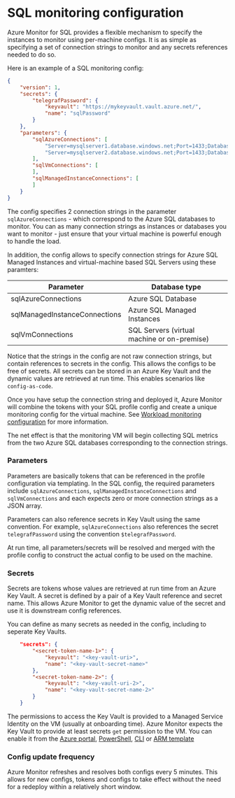 # SQL monitoring configuration

Azure Monitor for SQL provides a flexible mechanism to specify the instances to monitor using per-machine configs. It is as simple as specifying a set of connection strings to monitor and any secrets references needed to do so.

Here is an example of a SQL monitoring config:

```json
{
    "version": 1,
    "secrets": {
        "telegrafPassword": {
            "keyvault": "https://mykeyvault.vault.azure.net/",
            "name": "sqlPassword"
        }
    },
    "parameters": {
        "sqlAzureConnections": [
            "Server=mysqlserver1.database.windows.net;Port=1433;Database=mydatabase2;User Id=telegraf;Password=$telegrafPassword;",
            "Server=mysqlserver2.database.windows.net;Port=1433;Database=mydatabase2;User Id=telegraf;Password=$telegrafPassword;"
        ],
        "sqlVmConnections": [
        ],
        "sqlManagedInstanceConnections": [
        ]
    }
}
```

The config specifies 2 connection strings in the parameter `sqlAzureConnections` - which correspond to the Azure SQL databases to monitor. You can as many connection strings as instances or databases you want to monitor - just ensure that your virtual machine is powerful enough to handle the load. 

In addition, the config allows to specify connection strings for Azure SQL Managed Instances and virtual-machine based SQL Servers using these paramters: 

| Parameter                     | Database type                              |
|-------------------------------|---------------------------------------------|
| sqlAzureConnections           | Azure SQL Database                          |
| sqlManagedInstanceConnections | Azure SQL Managed Instances                 |
| sqlVmConnections              | SQL Servers (virtual machine or on-premise) |

Notice that the strings in the config are not raw connection strings, but contain references to secrets in the config. This allows the configs to be free of secrets. All secrets can be stored in an Azure Key Vault and the dynamic values are retrieved at run time. This enables scenarios like `config-as-code`. 

Once you have setup the connection string and deployed it, Azure Monitor will combine the tokens with your SQL profile config and create a unique monitoring config for the virtual machine. See [Workload monitoring configuration](wli-configs.md) for more information.

The net effect is that the monitoring VM will begin collecting SQL metrics from the two Azure SQL databases corresponding to the connection strings.

### Parameters
Parameters are basically tokens that can be referenced in the profile configuration via templating. In the SQL config, the required parameters include `sqlAzureConnections`, `sqlManagedInstanceConnections` and `sqlVmConnections` and each expects zero or more connection strings as a JSON array.  

Parameters can also reference secrets in Key Vault using the same convention. For example, `sqlAzureConnections` also references the secret `telegrafPassword` using the convention `$telegrafPassword`. 

At run time, all parameters/secrets will be resolved and merged with the profile config to construct the actual config to be used on the machine. 

### Secrets
Secrets are tokens whose values are retrieved at run time from an Azure Key Vault. A secret is defined by a pair of a Key Vault reference and secret name. This allows Azure Monitor to get the dynamic value of the secret and use it is downstream config references. 

You can define as many secrets as needed in the config, including to seperate Key Vaults.

```json
    "secrets": {
        "<secret-token-name-1>": {
            "keyvault": "<key-vault-uri>",
            "name": "<key-vault-secret-name>"
        },
        "<secret-token-name-2>": {
            "keyvault": "<key-vault-uri-2>",
            "name": "<key-vault-secret-name-2>"
        }
    }
```

The permissions to access the Key Vault is provided to a Managed Service Identity on the VM (usually at onboarding time). Azure Monitor expects the Key Vault to provide at least secrets `get` permission to the VM. You can enable it from the [Azure portal](https://docs.microsoft.com/en-us/azure/key-vault/general/assign-access-policy-portal), [PowerShell](https://docs.microsoft.com/en-us/azure/key-vault/general/assign-access-policy-powershell), [CLI](https://docs.microsoft.com/en-us/azure/key-vault/general/assign-access-policy-cli) or [ARM template](https://github.com/acearun/managedsolutions/blob/master/Templates-Dcr/Add-monitoring-vm/kvdeploy.json)

### Config update frequency
Azure Monitor refreshes and resolves both configs every 5 minutes. This allows for new configs, tokens and configs to take effect without the need for a redeploy within a relatively short window. 
